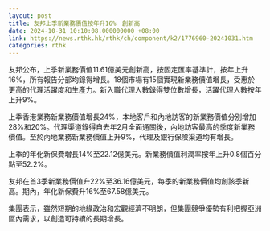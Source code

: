 ```yaml
---
layout: post
title: 友邦上季新業務價值按年升16%　創新高
date: 2024-10-31 10:10:08.000000000 +08:00
link: https://news.rthk.hk/rthk/ch/component/k2/1776960-20241031.htm
categories: rthk
---
```


友邦公布，上季新業務價值11.61億美元創新高，按固定匯率基準計，按年上升16%，所有報告分部均錄得增長。18個市場有15個實現新業務價值增長，受惠於更高的代理活躍度和生產力。新入職代理人數錄得雙位數增長，活躍代理人數按年上升9%。

上季香港業務新業務價值增長24%，本地客戶和內地訪客的新業務價值分別增加28%和20%。代理渠道錄得自去年2月全面通關後，內地訪客最高的季度新業務價值。至於內地業務新業務價值上升9%，代理及銀行保險渠道均有增長。

上季的年化新保費增長14%至22.12億美元。新業務價值利潤率按年上升0.8個百分點至52.2%。

友邦在首3季新業務價值升22%至36.16億美元，每季的新業務價值均創該季新高。期內，年化新保費升16%至67.58億美元。

集團表示，雖然短期的地緣政治和宏觀經濟不明朗，但集團競爭優勢有利把握亞洲區內需求，以創造可持續的長期增長。
